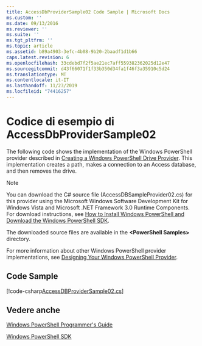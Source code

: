```yaml
---
title: AccessDbProviderSample02 Code Sample | Microsoft Docs
ms.custom: ''
ms.date: 09/13/2016
ms.reviewer: ''
ms.suite: ''
ms.tgt_pltfrm: ''
ms.topic: article
ms.assetid: b89a4903-3efc-4b08-9b20-2baadf1d1b66
caps.latest.revision: 6
ms.openlocfilehash: 33cdebd7f2f5ae21ec7aff559382362025d12e47
ms.sourcegitcommit: d43f66071f1f33b350d34fa1f46f3a35910c5d24
ms.translationtype: MT
ms.contentlocale: it-IT
ms.lasthandoff: 11/23/2019
ms.locfileid: "74416257"
---
```

# <a name="accessdbprovidersample02-code-sample"></a>Codice di esempio di AccessDbProviderSample02

The following code shows the implementation of the Windows PowerShell provider described in [Creating a Windows PowerShell Drive Provider](./creating-a-windows-powershell-drive-provider.md). This implementation creates a path, makes a connection to an Access database, and then removes the drive.

> [!NOTE]
> You can download the C# source file (AccessDBSampleProvider02.cs) for this provider using the Microsoft Windows Software Development Kit for Windows Vista and Microsoft .NET Framework 3.0 Runtime Components. For download instructions, see [How to Install Windows PowerShell and Download the Windows PowerShell SDK](/powershell/scripting/developer/installing-the-windows-powershell-sdk).
>
> The downloaded source files are available in the **\<PowerShell Samples>** directory.
>
> For more information about other Windows PowerShell provider implementations, see [Designing Your Windows PowerShell Provider](./designing-your-windows-powershell-provider.md).

## <a name="code-sample"></a>Code Sample

[!code-csharp[AccessDBProviderSample02.cs](../../../../powershell-sdk-samples/SDK-2.0/csharp/AccessDBProviderSample02/AccessDBProviderSample02.cs#L11-L154 "AccessDBProviderSample02.cs")]


## <a name="see-also"></a>Vedere anche

[Windows PowerShell Programmer's Guide](./windows-powershell-programmer-s-guide.md)

[Windows PowerShell SDK](../windows-powershell-reference.md)

